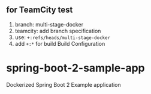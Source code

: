 ## for TeamCity test

1. branch: multi-stage-docker
2. teamcity: add branch specification
3. use: `+:refs/heads/multi-stage-docker`
4. add `+:*` for build Build Configuration


# spring-boot-2-sample-app
Dockerized Spring Boot 2 Example application
